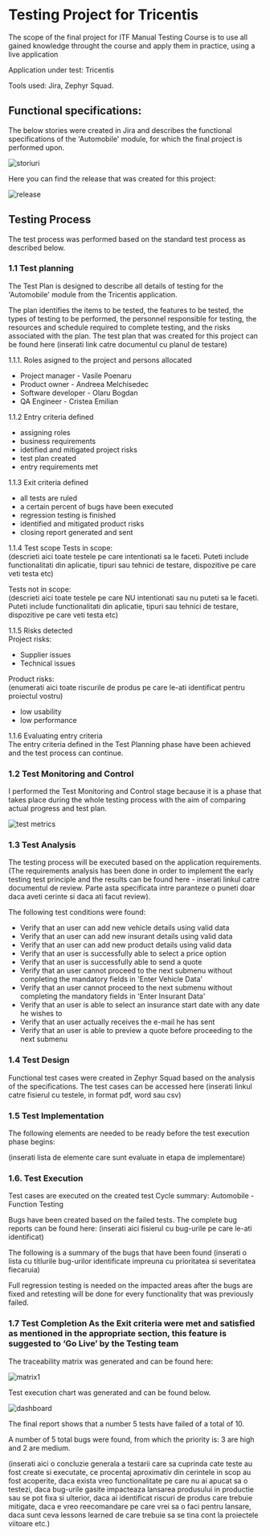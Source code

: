 # Testing Project for Tricentis
The scope of the final project for ITF Manual Testing Course is to use all gained knowledge throught the course and apply them in practice, using a live application

Application under test: Tricentis

Tools used: Jira, Zephyr Squad.

## Functional specifications:
The below stories were created in Jira and describes the functional specifications of the 'Automobile' module, for which the final project is performed upon.

![storiuri](https://github.com/emiliancristea11/Manual_Testing_Jira/assets/148649851/dba316de-80d2-4978-806f-ff53c90d1c01)

Here you can find the release that was created for this project:

![release](https://github.com/emiliancristea11/Manual_Testing_Jira/assets/148649851/71d6ceee-a16b-4fad-b613-a099fc05454e)

## Testing Process
The test process was performed based on the standard test process as described below.

### 1.1 Test planning <br>
The Test Plan is designed to describe all details of testing for the 'Automobile' module from the Tricentis application.

The plan identifies the items to be tested, the features to be tested, the types of testing to be performed, the personnel responsible for testing, the resources and schedule required to complete testing, and the risks associated with the plan. The test plan that was created for this project can be found here (inserati link catre documentul cu planul de testare)

1.1.1. Roles asigned to the project and persons allocated <br>

* Project manager - Vasile Poenaru <br>
* Product owner - Andreea Melchisedec <br>
* Software developer - Olaru Bogdan <br>
* QA Engineer - Cristea Emilian <br>

1.1.2 Entry criteria defined <br>
* assigning roles
* business requirements
* idetified and mitigated project risks
* test plan created
* entry requirements met
  
1.1.3 Exit criteria defined <br>
* all tests are ruled
* a certain percent of bugs have been executed
* regression testing is finished
* identified and mitigated product risks
* closing report generated and sent
  
1.1.4 Test scope
Tests in scope: <br>
(descrieti aici toate testele pe care intentionati sa le faceti. Puteti include functionalitati din aplicatie, tipuri sau tehnici de testare, dispozitive pe care veti testa etc)


Tests not in scope: <br>
(descrieti aici toate testele pe care NU intentionati sau nu puteti sa le faceti. Puteti include functionalitati din aplicatie, tipuri sau tehnici de testare, dispozitive pe care veti testa etc)

1.1.5 Risks detected <br>
Project risks: <br>
* Supplier issues
* Technical issues
  
Product risks: <br>
(enumerati aici toate riscurile de produs pe care le-ati identificat pentru proiectul vostru)
* low usability
* low performance
  
1.1.6 Evaluating entry criteria <br>
The entry criteria defined in the Test Planning phase have been achieved and the test process can continue.

### 1.2 Test Monitoring and Control
I performed the Test Monitoring and Control stage because it is a phase that takes place during the whole testing process with the aim of comparing actual progress and test plan.

![test metrics](https://github.com/emiliancristea11/Manual_Testing_Jira/assets/148649851/4fb0a15f-4be1-4da6-b367-b967bf54d583)

### 1.3 Test Analysis
The testing process will be executed based on the application requirements. (The requirements analysis has been done in order to implement the early testing test principle and the results can be found here - inserati linkul catre documentul de review. Parte asta specificata intre paranteze o puneti doar daca aveti cerinte si daca ati facut review).

The following test conditions were found: <br>
* Verify that an user can add new vehicle details using valid data
* Verify that an user can add new insurant details using valid data
* Verify that an user can add new product details using valid data
* Verify that an user is successfully able to select a price option
* Verify that an user is successfully able to send a quote
* Verify that an user cannot proceed to the next submenu without completing the mandatory fields in 'Enter Vehicle Data'
* Verify that an user cannot proceed to the next submenu without completing the mandatory fields in 'Enter Insurant Data'
* Verify that an user is able to select an insurance start date with any date he wishes to
* Verify that an user actually receives the e-mail he has sent
* Verify that an user is able to preview a quote before proceeding to the next submenu



### 1.4 Test Design
Functional test cases were created in Zephyr Squad based on the analysis of the specifications. The test cases can be accessed here (inserati linkul catre fisierul cu testele, in format pdf, word sau csv)

### 1.5 Test Implementation
The following elements are needed to be ready before the test execution phase begins:

(inserati lista de elemente care sunt evaluate in etapa de implementare)

### 1.6. Test Execution
Test cases are executed on the created test Cycle summary: Automobile - Function Testing

Bugs have been created based on the failed tests. The complete bug reports can be found here: (inserati aici fisierul cu bug-urile pe care le-ati identificat)

The following is a summary of the bugs that have been found (inserati o lista cu titlurile bug-urilor identificate impreuna cu prioritatea si severitatea fiecaruia)

Full regression testing is needed on the impacted areas after the bugs are fixed and retesting will be done for every functionality that was previously failed.

### 1.7 Test Completion As the Exit criteria were met and satisfied as mentioned in the appropriate section, this feature is suggested to ‘Go Live’ by the Testing team

The traceability matrix was generated and can be found here: 

![matrix1](https://github.com/emiliancristea11/Manual_Testing_Jira/assets/148649851/3e599ff0-8de3-4657-95ec-c9760e413b74)

Test execution chart was generated and can be found below.

![dashboard](https://github.com/emiliancristea11/Manual_Testing_Jira/assets/148649851/40a1e6d2-4377-414a-b797-eb8e94b77139)

The final report shows that a number 5 tests have failed of a total of 10.

A number of 5 total bugs were found, from which the priority is: 3 are high and 2 are medium.

(inserati aici o concluzie generala a testarii care sa cuprinda cate teste au fost create si executate, ce procentaj aproximativ din cerintele in scop au fost acoperite, daca exista vreo functionalitate pe care nu ai apucat sa o testezi, daca bug-urile gasite impacteaza lansarea produsului in productie sau se pot fixa si ulterior, daca ai identificat riscuri de produs care trebuie mitigate, daca e vreo reecomandare pe care vrei sa o faci pentru lansare, daca sunt ceva lessons learned de care trebuie sa se tina cont la proiectele viitoare etc.)
